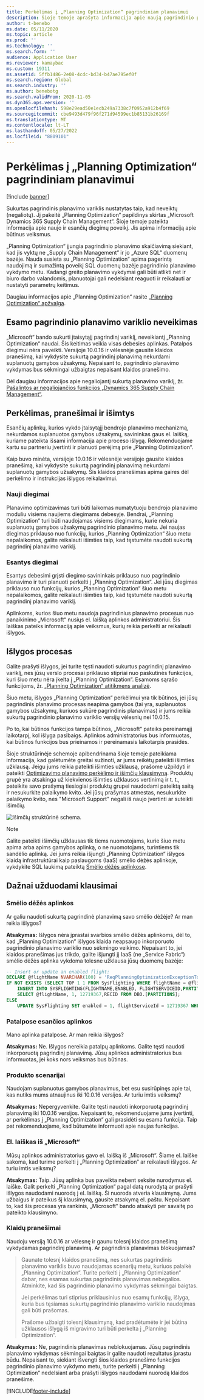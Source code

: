 ```yaml
---
title: Perkėlimas į „Planning Optimization“ pagrindiniam planavimui
description: Šioje temoje aprašyta informacija apie naują pagrindinio planavimo variklį „Planning Optimization“ ir apie perkėlimą iš esančio variklio.
author: t-benebo
ms.date: 05/11/2020
ms.topic: article
ms.prod: ''
ms.technology: ''
ms.search.form: ''
audience: Application User
ms.reviewer: kamaybac
ms.custom: 19311
ms.assetid: 5ffb1486-2e08-4cdc-bd34-b47ae795ef0f
ms.search.region: Global
ms.search.industry: ''
ms.author: benebotg
ms.search.validFrom: 2020-11-05
ms.dyn365.ops.version: ''
ms.openlocfilehash: 598e29ead50e1ecb249a7338c7f0952a912b4f69
ms.sourcegitcommit: cbe9493d479f96f271d94599ec1b85131b26169f
ms.translationtype: MT
ms.contentlocale: lt-LT
ms.lasthandoff: 05/27/2022
ms.locfileid: "8809101"
---
```

# <a name="migration-to-planning-optimization-for-master-planning"></a>Perkėlimas į „Planning Optimization“ pagrindiniam planavimui

[!include [banner](../includes/banner.md)]

Sukurtas pagrindinis planavimo variklis nustatytas taip, kad neveiktų (negaliotų). Jį pakeitė „Planning Optimization“ papildinys skirtas „Microsoft Dynamics 365 Supply Chain Management“. Šioje temoje pateikta informacija apie naujo ir esančių diegimų poveikį. Jis apima informaciją apie būtinus veiksmus.

„Planning Optimization“ įjungia pagrindinio planavimo skaičiavimą siekiant, kad jis vyktų ne „Supply Chain Management“ ir jo „Azure SQL“ duomenų bazėje. Nauda susieta su „Planning Optimization“ apima pagerintą naudojimą ir sumažintą poveikį SQL duomenų bazėje pagrindinio planavimo vykdymo metu. Kadangi greito planavimo vykdymai gali būti atlikti net ir biuro darbo valandomis, planuotojai gali nedelsiant reaguoti ir reikalauti ar nustatyti parametrų keitimus.

Daugiau informacijos apie „Planning Optimization“ rasite [„Planning Optimization“ apžvalga](planning-optimization/planning-optimization-overview.md).

## <a name="obsolescence-of-the-existing-master-planning-engine"></a>Esamo pagrindinio planavimo variklio neveikimas

„Microsoft“ bando sukurti įtaisytąjį pagrindinį variklį, neveikiantį „Planning Optimization“ naudai. Šis keitimas veikia visas debesies aplinkas. Patalpos diegimui nėra paveikti. Versijoje 10.0.16 ir vėlesnėje gausite klaidos pranešimą, kai vykdysite sukurtą pagrindinį planavimą nekurdami suplanuotų gamybos užsakymų. Nepaisant to, pagrindinio planavimo vykdymas bus sėkmingai užbaigtas nepaisant klaidos pranešimo.

Dėl daugiau informacijos apie negaliojantį sukurtą planavimo variklį, žr. [Pašalintos ar negaliojančios funkcijos „Dynamics 365 Supply Chain Management“](../get-started/removed-deprecated-features-scm-updates.md).

## <a name="migration-messages-and-exceptions"></a>Perkėlimas, pranešimai ir išimtys

Esančių aplinkų, kurios vykdo įtaisytąjį bendrojo planavimo mechanizmą, nekurdamos suplanuotos gamybos užsakymų, savininkas gaus el. laišką, kuriame pateikta išsami informacija apie proceso išlygą. Rekomenduojame kartu su partneriu įvertinti ir planuoti perėjimą prie „Planning Optimization“.

Kaip buvo minėta, versijoje 10.0.16 ir vėlesnėje versijoje gausite klaidos pranešimą, kai vykdysite sukurtą pagrindinį planavimą nekurdami suplanuotų gamybos užsakymų. Šis klaidos pranešimas apima gaires dėl perkėlimo ir instrukcijas išlygos reikalavimui.

### <a name="new-deployments"></a>Nauji diegimai

Planavimo optimizavimas turi būti laikomas numatytuoju bendrojo planavimo moduliu visiems naujiems diegimams debesyje. Bendrai, „Planning Optimization“ turi būti naudojamas visiems diegimams, kurie nekuria suplanuotų gamybos užsakymų pagrindinio planavimo metu. Jei naujas diegimas priklauso nuo funkcijų, kurios „Planning Optimization“ šiuo metu nepalaikomos, galite reikalauti išimties taip, kad tęstumėte naudoti sukurtą pagrindinį planavimo variklį.

### <a name="existing-deployments"></a>Esantys diegimai

Esantys debesimi grįsti diegimo savininkais priklauso nuo pagrindinio planavimo ir turi planuoti perkelti į „Planning Optimization“. Jei jūsų diegimas priklauso nuo funkcijų, kurios „Planning Optimization“ šiuo metu nepalaikomos, galite reikalauti išimties taip, kad tęstumėte naudoti sukurtą pagrindinį planavimo variklį.

Aplinkoms, kurios šiuo metu naudoja pagrindinius planavimo procesus nuo panaikinimo „Microsoft“ nusiųs el. laišką aplinkos administratoriui. Šis laiškas pateiks informaciją apie veiksmus, kurių reikia perkelti ar reikalauti išlygos.

## <a name="the-exception-process"></a>Išlygos procesas

Galite prašyti išlygos, jei turite tęsti naudoti sukurtus pagrindinį planavimo variklį, nes jūsų verslo procesai priklauso stipriai nuo paskutinės funkcijos, kuri šiuo metu nėra įkelta į „Planning Optimization“. Esamoms sąrašo funkcijoms, žr. [„Planning Optimization“ atitikmens analizė](planning-optimization/planning-optimization-fit-analysis.md).

Šiuo metu, išlygos „Planning Optimization“ perkėlimui yra tik būtinos, jei jūsų pagrindinis planavimo procesas neapima gamybos (tai yra, suplanuotos gamybos užsakymų, kuriuos sukūrė pagrindinis planavimas) ir jums reikia sukurtų pagrindinio planavimo variklio versijų vėlesnių nei 10.0.15.

Po to, kai būtinos funkcijos tampa būtinos, „Microsoft“ pateiks pereinamąjį laikotarpį, kol išlyga pasibaigs. Aplinkos administratorius bus informuotas, kai būtinos funkcijos bus prieinamos ir pereinamasis laikotarpis prasidės.

Šioje struktūrinėje schemoje apibendrinama šioje temoje pateikiama informacija, kad galėtumėte greitai sužinoti, ar jums reikėtų pateikti išimties užklausą. Jeigu jums reikia pateikti išimties užklausą, prašome užpildyti ir pateikti [Optimizavimo planavimo perkėlimo ir išimčių klausimyną](https://go.microsoft.com/fwlink/?linkid=2144962). Produktų grupė yra atsakinga už kiekvienos išimties užklausos vertinimą ir t. t., pateikite savo prašymą tiesiogiai produktų grupei naudodami pateiktą saitą ir nesukurkite palaikymo kvito. Jei jūsų prašymas atmestas, nesukurkite palaikymo kvito, nes "Microsoft Support" negali iš naujo įvertinti ar suteikti išimčių.

![Išimčių struktūrinė schema.](media/exception-diagram.png "Išimčių struktūrinė schema")

> [!NOTE]
> Galite pateikti išimčių užklausas tik tiems nuomotojams, kurie šiuo metu apima arba apims gamybos aplinką, o ne nuomotojams, turintiems tik sandėlio aplinką. Jei jums reikia išjungti „Planning Optimization“ išlygos klaidą infrastruktūrai kaip paslaugoms (IaaS) smėlio dėžės aplinkoje, vykdykite SQL laukimą pateiktą [Smėlio dėžės aplinkose](#faq-sandbox).

## <a name="frequently-asked-questions"></a>Dažnai užduodami klausimai

### <a name="sandbox-environments"></a><a name="faq-sandbox"></a>Smėlio dėžės aplinkos

Ar galiu naudoti sukurtą pagrindinė planavimą savo smėlio dėžėje? Ar man reikia išlygos?

**Atsakymas:** Išlygos nėra įprastai svarbios smėlio dėžės aplinkoms, dėl to, kad „Planning Optimization“ išlygos klaida neapsaugo inkorporuoto pagrindinio planavimo variklio nuo sėkmingo veikimo. Nepaisant to, jei klaidos pranešimas jus trikdo, galite išjungti jį IaaS (ne „Service Fabric“) smėlio dėžės aplinka vykdoma tolesne užklausa jūsų duomenų bazėje:

```sql
-- Insert or update an enabled flight:
DECLARE @flightName NVARCHAR(100) = 'ReqPlanningOptimizationExceptionToggle';
IF NOT EXISTS (SELECT TOP 1 1 FROM SysFlighting WHERE flightName = @flightName)
    INSERT INTO SYSFLIGHTING(FLIGHTNAME,ENABLED, FLIGHTSERVICEID,PARTITION)
    SELECT @flightName, 1, 12719367,RECID FROM DBO.[PARTITIONS];
ELSE
    UPDATE SysFlighting SET enabled = 1, flightServiceId = 12719367 WHERE flightName = @flightName;
```

### <a name="on-premises-environments"></a>Patalpose esančios aplinkos

Mano aplinka patalpose. Ar man reikia išlygos?

**Atsakymas:** Ne. Išlygos nereikia patalpų aplinkoms. Galite tęsti naudoti inkorporuotą pagrindinį planavimą. Jūsų aplinkos administratorius bus informuotas, jei koks nors veiksmas bus būtinas.

### <a name="production-scenarios"></a>Produkto scenarijai

Naudojam suplanuotus gamybos planavimus, bet esu susirūpinęs apie tai, kas nutiks mums atnaujinus iki 10.0.16 versijos. Ar turiu imtis veiksmų?

**Atsakymas:** Nepergyvenkite. Galite tęsti naudoti inkorporuotą pagrindinį planavimą iki 10.0.16 versijos. Nepaisant to, rekomenduojame jums įvertinti, ar perkėlimas į „Planning Optimization“ gali prasidėti su esama funkcija. Taip pat rekomenduojame, kad būtumėte informuoti apie naujas funkcijas.

### <a name="email-from-microsoft"></a>El. laiškas iš „Microsoft“

Mūsų aplinkos administratorius gavo el. laišką iš „Microsoft“. Šiame el. laiške sakoma, kad turime perkelti į „Planning Optimization“ ar reikalauti išlygos. Ar turiu imtis veiksmų?

**Atsakymas:** Taip. Jūsų aplinka bus paveikta nebent seksite nurodymus el. laiške. Galit perkelti „Planning Optimization“ pagal datą nurodytą ar prašyti išlygos naudodami nuorodą į el. laišką. Ši nuoroda atveria klausimyną. Jums užbaigus ir pateikus šį klausimyną, gausite atsakymą el. paštu. Nepaisant to, kad šis procesas yra rankinis, „Microsoft“ bando atsakyti per savaitę po pateikto klausimyno.

### <a name="error-messages"></a>Klaidų pranešimai

Naudoju versiją 10.0.16 ar vėlesnę ir gaunu tolesnį klaidos pranešimą vykdydamas pagrindinį planavimą. Ar pagrindinis planavimas blokuojamas?

> Gaunate tolesnį klaidos pranešimą, nes sukurtas pagrindinis planavimo variklis buvo naudojamas scenarijų metu, kuriuos palaikė „Planning Optimization“. Turite perkelti į „Planning Optimization“ dabar, nes esamas sukurtas pagrindinis planavimas nebegalios. Atminkite, kad šis pagrindinio planavimo vykdymas sėkmingai baigtas.
>
> Jei perkėlimas turi stiprius priklausinius nuo esamų funkcijų, išlyga, kuria bus tęsiamas sukurtų pagrindinio planavimo variklio naudojimas gali būti prašomas.
>
> Prašome užbaigti tolesnį klausimyną, kad pradėtumėte ir jei būtina užklausos išlygą iš migravimo turi būti perkelta į „Planning Optimization“.

**Atsakymas:** Ne, pagrindinis planavimas neblokuojamas. Jūsų pagrindinis planavimo vykdymas sėkmingai baigtas ir galite naudoti rezultatus įprastu būdu. Nepaisant to, siekiant išvengti šios klaidos pranešimo funkcijos pagrindinio planavimo vykdymo metu, turite perkelti į „Planning Optimization“ nedelsiant arba prašyti išlygos naudodami nuorodą klaidos pranešime.


[!INCLUDE[footer-include](../../includes/footer-banner.md)]
